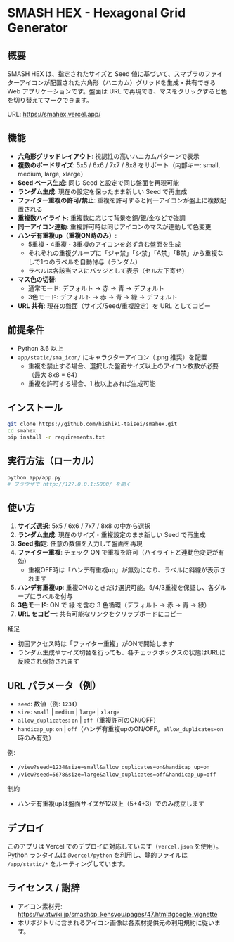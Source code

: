 # SMASH HEX - Hexagonal Grid Generator

## 概要

SMASH HEX は、指定されたサイズと Seed 値に基づいて、スマブラのファイターアイコンが配置された六角形（ハニカム）グリッドを生成・共有できる Web アプリケーションです。盤面は URL で再現でき、マスをクリックすると色を切り替えてマークできます。

URL: https://smahex.vercel.app/

## 機能

- **六角形グリッドレイアウト**: 視認性の高いハニカムパターンで表示
- **複数のボードサイズ**: 5x5 / 6x6 / 7x7 / 8x8 をサポート（内部キー: small, medium, large, xlarge）
- **Seed ベース生成**: 同じ Seed と設定で同じ盤面を再現可能
- **ランダム生成**: 現在の設定を保ったまま新しい Seed で再生成
- **ファイター重複の許可/禁止**: 重複を許可すると同一アイコンが盤上に複数配置される
- **重複数ハイライト**: 重複数に応じて背景を銅/銀/金などで強調
- **同一アイコン連動**: 重複許可時は同じアイコンのマスが連動して色変更
- **ハンデ有重複up（重複ON時のみ）**:
  - 5重複・4重複・3重複のアイコンを必ず含む盤面を生成
  - それぞれの重複グループに「ジャ禁」「シ禁」「A禁」「B禁」から重複なしで1つのラベルを自動付与（ランダム）
  - ラベルは各該当マスにバッジとして表示（セル左下寄せ）
- **マス色の切替**:
  - 通常モード: デフォルト → 赤 → 青 → デフォルト
  - 3色モード: デフォルト → 赤 → 青 → 緑 → デフォルト
- **URL 共有**: 現在の盤面（サイズ/Seed/重複設定）を URL としてコピー

## 前提条件

- Python 3.6 以上
- `app/static/sma_icon/` にキャラクターアイコン（.png 推奨）を配置
  - 重複を禁止する場合、選択した盤面サイズ以上のアイコン枚数が必要（最大 8x8 = 64）
  - 重複を許可する場合、1 枚以上あれば生成可能

## インストール

```bash
git clone https://github.com/hishiki-taisei/smahex.git
cd smahex
pip install -r requirements.txt
```

## 実行方法（ローカル）

```bash
python app/app.py
# ブラウザで http://127.0.0.1:5000/ を開く
```

## 使い方

1. **サイズ選択**: 5x5 / 6x6 / 7x7 / 8x8 の中から選択
2. **ランダム生成**: 現在のサイズ・重複設定のまま新しい Seed で再生成
3. **Seed 指定**: 任意の数値を入力して盤面を再現
4. **ファイター重複**: チェック ON で重複を許可（ハイライトと連動色変更が有効）
   - 重複OFF時は「ハンデ有重複up」が無効になり、ラベルに斜線が表示されます
5. **ハンデ有重複up**: 重複ONのときだけ選択可能。5/4/3重複を保証し、各グループにラベルを付与
6. **3色モード**: ON で 緑 を含む 3 色循環（デフォルト → 赤 → 青 → 緑）
7. **URL をコピー**: 共有可能なリンクをクリップボードにコピー

補足
- 初回アクセス時は「ファイター重複」がONで開始します
- ランダム生成やサイズ切替を行っても、各チェックボックスの状態はURLに反映され保持されます

## URL パラメータ（例）

- `seed`: 数値（例: `1234`）
- `size`: `small` | `medium` | `large` | `xlarge`
 - `allow_duplicates`: `on` | `off`（重複許可のON/OFF）
 - `handicap_up`: `on` | `off`（ハンデ有重複upのON/OFF。`allow_duplicates=on`時のみ有効）

例:
- `/view?seed=1234&size=small&allow_duplicates=on&handicap_up=on`
- `/view?seed=5678&size=large&allow_duplicates=off&handicap_up=off`

制約
- ハンデ有重複upは盤面サイズが12以上（5+4+3）でのみ成立します

## デプロイ

このアプリは Vercel でのデプロイに対応しています（`vercel.json` を使用）。Python ランタイムは `@vercel/python` を利用し、静的ファイルは `/app/static/*` をルーティングしています。

## ライセンス / 謝辞

- アイコン素材元: https://w.atwiki.jp/smashsp_kensyou/pages/47.html#google_vignette
- 本リポジトリに含まれるアイコン画像は各素材提供元の利用規約に従います。
